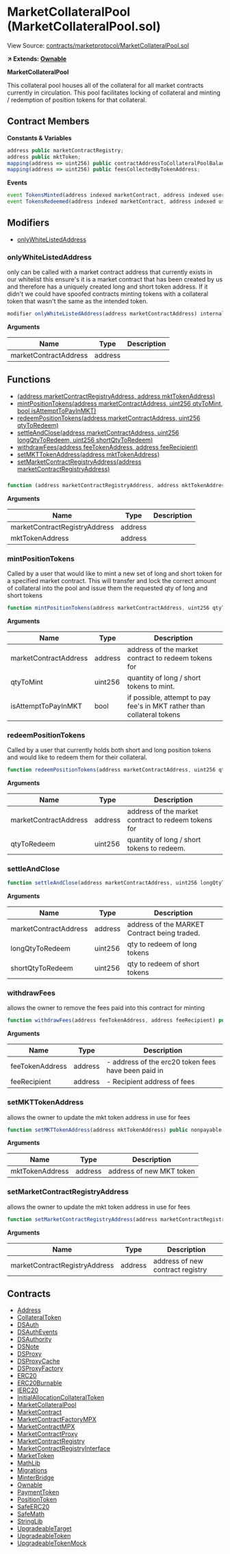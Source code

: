 # MarketCollateralPool (MarketCollateralPool.sol)

View Source: [contracts/marketprotocol/MarketCollateralPool.sol](../../contracts/marketprotocol/MarketCollateralPool.sol)

**↗ Extends: [Ownable](Ownable.md)**

**MarketCollateralPool**

This collateral pool houses all of the collateral for all market contracts currently in circulation.
 This pool facilitates locking of collateral and minting / redemption of position tokens for that collateral.

## Contract Members
**Constants & Variables**

```js
address public marketContractRegistry;
address public mktToken;
mapping(address => uint256) public contractAddressToCollateralPoolBalance;
mapping(address => uint256) public feesCollectedByTokenAddress;

```

**Events**

```js
event TokensMinted(address indexed marketContract, address indexed user, address indexed feeToken, uint256  qtyMinted, uint256  collateralLocked, uint256  feesPaid);
event TokensRedeemed(address indexed marketContract, address indexed user, uint256  longQtyRedeemed, uint256  shortQtyRedeemed, uint256  collateralUnlocked);
```

## Modifiers

- [onlyWhiteListedAddress](#onlywhitelistedaddress)

### onlyWhiteListedAddress

only can be called with a market contract address that currently exists in our whitelist
 this ensure's it is a market contract that has been created by us and therefore has a uniquely created
 long and short token address.  If it didn't we could have spoofed contracts minting tokens with a
 collateral token that wasn't the same as the intended token.

```js
modifier onlyWhiteListedAddress(address marketContractAddress) internal
```

**Arguments**

| Name        | Type           | Description  |
| ------------- |------------- | -----|
| marketContractAddress | address |  | 

## Functions

- [(address marketContractRegistryAddress, address mktTokenAddress)](#)
- [mintPositionTokens(address marketContractAddress, uint256 qtyToMint, bool isAttemptToPayInMKT)](#mintpositiontokens)
- [redeemPositionTokens(address marketContractAddress, uint256 qtyToRedeem)](#redeempositiontokens)
- [settleAndClose(address marketContractAddress, uint256 longQtyToRedeem, uint256 shortQtyToRedeem)](#settleandclose)
- [withdrawFees(address feeTokenAddress, address feeRecipient)](#withdrawfees)
- [setMKTTokenAddress(address mktTokenAddress)](#setmkttokenaddress)
- [setMarketContractRegistryAddress(address marketContractRegistryAddress)](#setmarketcontractregistryaddress)

### 

```js
function (address marketContractRegistryAddress, address mktTokenAddress) public nonpayable
```

**Arguments**

| Name        | Type           | Description  |
| ------------- |------------- | -----|
| marketContractRegistryAddress | address |  | 
| mktTokenAddress | address |  | 

### mintPositionTokens

Called by a user that would like to mint a new set of long and short token for a specified
 market contract.  This will transfer and lock the correct amount of collateral into the pool
 and issue them the requested qty of long and short tokens

```js
function mintPositionTokens(address marketContractAddress, uint256 qtyToMint, bool isAttemptToPayInMKT) external nonpayable onlyWhiteListedAddress 
```

**Arguments**

| Name        | Type           | Description  |
| ------------- |------------- | -----|
| marketContractAddress | address | address of the market contract to redeem tokens for | 
| qtyToMint | uint256 | quantity of long / short tokens to mint. | 
| isAttemptToPayInMKT | bool | if possible, attempt to pay fee's in MKT rather than collateral tokens | 

### redeemPositionTokens

Called by a user that currently holds both short and long position tokens and would like to redeem them
 for their collateral.

```js
function redeemPositionTokens(address marketContractAddress, uint256 qtyToRedeem) external nonpayable onlyWhiteListedAddress 
```

**Arguments**

| Name        | Type           | Description  |
| ------------- |------------- | -----|
| marketContractAddress | address | address of the market contract to redeem tokens for | 
| qtyToRedeem | uint256 | quantity of long / short tokens to redeem. | 

### settleAndClose

```js
function settleAndClose(address marketContractAddress, uint256 longQtyToRedeem, uint256 shortQtyToRedeem) external nonpayable onlyWhiteListedAddress 
```

**Arguments**

| Name        | Type           | Description  |
| ------------- |------------- | -----|
| marketContractAddress | address | address of the MARKET Contract being traded. | 
| longQtyToRedeem | uint256 | qty to redeem of long tokens | 
| shortQtyToRedeem | uint256 | qty to redeem of short tokens | 

### withdrawFees

allows the owner to remove the fees paid into this contract for minting

```js
function withdrawFees(address feeTokenAddress, address feeRecipient) public nonpayable onlyOwner 
```

**Arguments**

| Name        | Type           | Description  |
| ------------- |------------- | -----|
| feeTokenAddress | address | - address of the erc20 token fees have been paid in | 
| feeRecipient | address | - Recipient address of fees | 

### setMKTTokenAddress

allows the owner to update the mkt token address in use for fees

```js
function setMKTTokenAddress(address mktTokenAddress) public nonpayable onlyOwner 
```

**Arguments**

| Name        | Type           | Description  |
| ------------- |------------- | -----|
| mktTokenAddress | address | address of new MKT token | 

### setMarketContractRegistryAddress

allows the owner to update the mkt token address in use for fees

```js
function setMarketContractRegistryAddress(address marketContractRegistryAddress) public nonpayable onlyOwner 
```

**Arguments**

| Name        | Type           | Description  |
| ------------- |------------- | -----|
| marketContractRegistryAddress | address | address of new contract registry | 

## Contracts

* [Address](Address.md)
* [CollateralToken](CollateralToken.md)
* [DSAuth](DSAuth.md)
* [DSAuthEvents](DSAuthEvents.md)
* [DSAuthority](DSAuthority.md)
* [DSNote](DSNote.md)
* [DSProxy](DSProxy.md)
* [DSProxyCache](DSProxyCache.md)
* [DSProxyFactory](DSProxyFactory.md)
* [ERC20](ERC20.md)
* [ERC20Burnable](ERC20Burnable.md)
* [IERC20](IERC20.md)
* [InitialAllocationCollateralToken](InitialAllocationCollateralToken.md)
* [MarketCollateralPool](MarketCollateralPool.md)
* [MarketContract](MarketContract.md)
* [MarketContractFactoryMPX](MarketContractFactoryMPX.md)
* [MarketContractMPX](MarketContractMPX.md)
* [MarketContractProxy](MarketContractProxy.md)
* [MarketContractRegistry](MarketContractRegistry.md)
* [MarketContractRegistryInterface](MarketContractRegistryInterface.md)
* [MarketToken](MarketToken.md)
* [MathLib](MathLib.md)
* [Migrations](Migrations.md)
* [MinterBridge](MinterBridge.md)
* [Ownable](Ownable.md)
* [PaymentToken](PaymentToken.md)
* [PositionToken](PositionToken.md)
* [SafeERC20](SafeERC20.md)
* [SafeMath](SafeMath.md)
* [StringLib](StringLib.md)
* [UpgradeableTarget](UpgradeableTarget.md)
* [UpgradeableToken](UpgradeableToken.md)
* [UpgradeableTokenMock](UpgradeableTokenMock.md)
